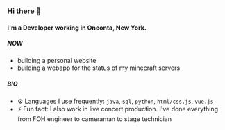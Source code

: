 ### Hi there 👋

#### I'm a Developer working in Oneonta, New York.

##### NOW

- building a personal website
- building a webapp for the status of my minecraft servers

##### BIO

- ⚙️ Languages I use frequently: `java`, `sql`, `python`, `html/css.js`, `vue.js`
- ⚡ Fun fact: I also work in live concert production. I've done everything from FOH engineer to cameraman to stage technician

<!--
**CGBassPlayer/CGBassPlayer** is a ✨ _special_ ✨ repository because its `README.md` (this file) appears on your GitHub profile.

Here are some ideas to get you started:

- 🔭 I’m currently working on ...
- 🌱 I’m currently learning ...
- 👯 I’m looking to collaborate on ...
- 🤔 I’m looking for help with ...
- 💬 Ask me about ...
- 📫 How to reach me: ...
- 😄 Pronouns: ...
- ⚡ Fun fact: ...
-->

